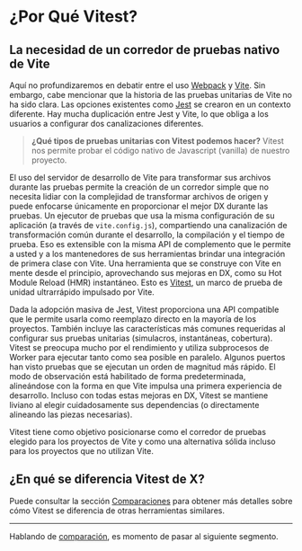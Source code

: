 # ¿Por Qué Vitest?

## La necesidad de un corredor de pruebas nativo de Vite

Aquí no profundizaremos en debatir entre el uso [Webpack](https://webpack.js.org/) y [Vite](https://vitejs.dev/). Sin embargo, cabe mencionar que la historia de las pruebas unitarias de Vite no ha sido clara. Las opciones existentes como [Jest](https://jestjs.io/) se crearon en un contexto diferente. Hay mucha duplicación entre Jest y Vite, lo que obliga a los usuarios a configurar dos canalizaciones diferentes.

>**¿Qué tipos de pruebas unitarias con Vitest podemos hacer?** Vitest nos permite probar el código nativo de Javascript (vanilla) de nuestro proyecto.

El uso del servidor de desarrollo de Vite para transformar sus archivos durante las pruebas permite la creación de un corredor simple que no necesita lidiar con la complejidad de transformar archivos de origen y puede enfocarse únicamente en proporcionar el mejor DX durante las pruebas. Un ejecutor de pruebas que usa la misma configuración de su aplicación (a través de `vite.config.js`), compartiendo una canalización de transformación común durante el desarrollo, la compilación y el tiempo de prueba. Eso es extensible con la misma API de complemento que le permite a usted y a los mantenedores de sus herramientas brindar una integración de primera clase con Vite. Una herramienta que se construye con Vite en mente desde el principio, aprovechando sus mejoras en DX, como su Hot Module Reload (HMR) instantáneo. Esto es [Vitest](https://vitest.dev/), un marco de prueba de unidad ultrarrápido impulsado por Vite.

Dada la adopción masiva de Jest, Vitest proporciona una API compatible que le permite usarla como reemplazo directo en la mayoría de los proyectos. También incluye las características más comunes requeridas al configurar sus pruebas unitarias (simulacros, instantáneas, cobertura). Vitest se preocupa mucho por el rendimiento y utiliza subprocesos de Worker para ejecutar tanto como sea posible en paralelo. Algunos puertos han visto pruebas que se ejecutan un orden de magnitud más rápido. El modo de observación está habilitado de forma predeterminada, alineándose con la forma en que Vite impulsa una primera experiencia de desarrollo. Incluso con todas estas mejoras en DX, Vitest se mantiene liviano al elegir cuidadosamente sus dependencias (o directamente alineando las piezas necesarias).

Vitest tiene como objetivo posicionarse como el corredor de pruebas elegido para los proyectos de Vite y como una alternativa sólida incluso para los proyectos que no utilizan Vite.

## ¿En qué se diferencia Vitest de X?

Puede consultar la sección [Comparaciones](https://vitest.dev/guide/comparisons.html) para obtener más detalles sobre cómo Vitest se diferencia de otras herramientas similares.

---
Hablando de [comparación](../vitest/usando-comparadores.html), es momento de pasar al siguiente segmento.

